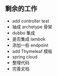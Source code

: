 ## 剩余的工作 ##

* add controller test
* 抽成 archetype 骨架
* dubbo 集成
* 是否集成 lambok
* 添加一些 endpoint
* add Thymeleaf 模板
* spring cloud
* 整理代码
* 完善文档
